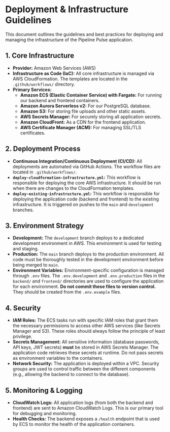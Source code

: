 # Deployment & Infrastructure Guidelines

This document outlines the guidelines and best practices for deploying and managing the infrastructure of the Pipeline Pulse application.

## 1. Core Infrastructure

-   **Provider:** Amazon Web Services (AWS)
-   **Infrastructure as Code (IaC):** All core infrastructure is managed via AWS CloudFormation. The templates are located in the `.github/workflows/` directory.
-   **Primary Services:**
    -   **Amazon ECS (Elastic Container Service) with Fargate:** For running our backend and frontend containers.
    -   **Amazon Aurora Serverless v2:** For our PostgreSQL database.
    -   **Amazon S3:** For storing file uploads and other static assets.
    -   **AWS Secrets Manager:** For securely storing all application secrets.
    -   **Amazon CloudFront:** As a CDN for the frontend application.
    -   **AWS Certificate Manager (ACM):** For managing SSL/TLS certificates.

## 2. Deployment Process

-   **Continuous Integration/Continuous Deployment (CI/CD):** All deployments are automated via GitHub Actions. The workflow files are located in `.github/workflows/`.
-   **`deploy-cloudformation-infrastructure.yml`:** This workflow is responsible for deploying the core AWS infrastructure. It should be run when there are changes to the CloudFormation templates.
-   **`deploy-existing-infrastructure.yml`:** This workflow is responsible for deploying the application code (backend and frontend) to the existing infrastructure. It is triggered on pushes to the `main` and `development` branches.

## 3. Environment Strategy

-   **Development:** The `development` branch deploys to a dedicated development environment in AWS. This environment is used for testing and staging.
-   **Production:** The `main` branch deploys to the production environment. All code must be thoroughly tested in the development environment before being merged to `main`.
-   **Environment Variables:** Environment-specific configuration is managed through `.env` files. The `.env.development` and `.env.production` files in the `backend/` and `frontend/` directories are used to configure the application for each environment. **Do not commit these files to version control.** They should be created from the `.env.example` files.

## 4. Security

-   **IAM Roles:** The ECS tasks run with specific IAM roles that grant them the necessary permissions to access other AWS services (like Secrets Manager and S3). These roles should always follow the principle of least privilege.
-   **Secrets Management:** All sensitive information (database passwords, API keys, JWT secrets) **must** be stored in AWS Secrets Manager. The application code retrieves these secrets at runtime. Do not pass secrets as environment variables to the containers.
-   **Network Security:** The application is deployed within a VPC. Security groups are used to control traffic between the different components (e.g., allowing the backend to connect to the database).

## 5. Monitoring & Logging

-   **CloudWatch Logs:** All application logs (from both the backend and frontend) are sent to Amazon CloudWatch Logs. This is our primary tool for debugging and monitoring.
-   **Health Checks:** The backend exposes a `/health` endpoint that is used by ECS to monitor the health of the application containers.
